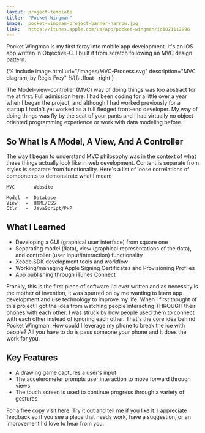 ```yaml
---
layout: project-template
title:  "Pocket Wingman"
image:  pocket-wingman-project-banner-narrow.jpg
link:   https://itunes.apple.com/us/app/pocket-wingman/id1021112996
---
```

Pocket Wingman is my first foray into mobile app development. It's an iOS app written in Objective-C. I built it from scratch following an MVC design pattern.  

{% include image.html url="/images/MVC-Process.svg" description="MVC diagram,
by Regis Frey" %}{: .float--right }

The Model–view–controller (MVC) way of doing things was too abstract for me at first. Full admission here: I had been coding for a little over a year when I began the project, and although I had worked previously for a startup I hadn't yet worked as a full fledged front-end developer. My way of doing things was fly by the seat of your pants and I had virtually no object-oriented programming experience or work with data modeling before.

## So What Is A Model, A View, And A Controller

The way I began to understand MVC philosophy was in the context of what these things actually look like in web development. Content is separate from styles is separate from functionality. Here's a list of loose correlations of components to demonstrate what I mean:  

    MVC       Website

    Model  =  Database
    View   =  HTML/CSS
    Ctlr   =  JavaScript/PHP


## What I Learned


- Developing a GUI (graphical user interface) from square one
- Separating model (data), view (graphical representations of the data), and controller (user input/interaction) functionality
- Xcode SDK development tools and workflow
- Working/managing Apple Signing Certificates and Provisioning Profiles
- App publishing through iTunes Connect

Frankly, this is the first piece of software I'd ever written and as necessity is the mother of invention, it was spurred on by me wanting to learn app development and use technology to improve my life. When I first thought of this project I got the idea from watching people interacting THROUGH their phones with each other. I was struck by how people used them to connect with each other instead of ignoring each other. That's the core idea behind Pocket Wingman. How could I leverage my phone to break the ice with people? All you have to do is pass someone your phone and it does the work for you.

## Key Features


- A drawing game captures a user's input
- The accelerometer prompts user interaction to move forward through views
- The touch screen is used to continue progress through a variety of gestures

For a free copy visit [here](https://https://itunes.apple.com/us/app/pocket-wingman/id1021112996).  Try it out and tell me if you like it.  I appreciate feedback so if you see a place that needs work, have a suggestion, or an improvement I'd love to hear from you.
